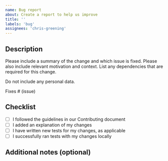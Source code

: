 ```yaml
---
name: Bug report
about: Create a report to help us improve
title: ''
labels: 'bug'
assignees: 'chris-greening'
---
```


## Description
Please include a summary of the change and which issue is fixed. Please also include relevant motivation and context. List any dependencies that are required for this change.

Do not include any personal data.

Fixes # (issue)

## Checklist

* [ ] I followed the guidelines in our Contributing document
* [ ] I added an explanation of my changes
* [ ] I have written new tests for my changes, as applicable
* [ ] I successfully ran tests with my changes locally

## Additional notes (optional)
